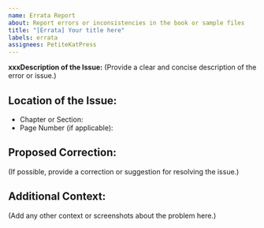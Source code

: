 ```yaml
---
name: Errata Report
about: Report errors or inconsistencies in the book or sample files
title: "[Errata] Your title here"
labels: errata
assignees: PetiteKatPress
---
```


**xxxDescription of the Issue:**
(Provide a clear and concise description of the error or issue.)

## **Location of the Issue:**
- Chapter or Section: 
- Page Number (if applicable): 

## **Proposed Correction:**
(If possible, provide a correction or suggestion for resolving the issue.)

## **Additional Context:**
(Add any other context or screenshots about the problem here.)



